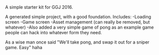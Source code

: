 A simple starter kit for GGJ 2016.

A generated simple project, with a good foundation. 
Includes:
-Loading screen
-Game screen
-Asset management (can really be removed, but whatever)
-Also added a very simple game of pong as an example game people can hack into whatever form they need.

As a wise man once said "We'll take pong, and swap it out for a sniper game. Easy" haha


